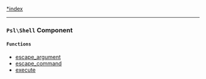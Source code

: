 <!--
    This markdown file was generated using `docs/documenter.php`.

    Any edits to it will likely be lost.
-->

[*index](./../README.md)

---

### `Psl\Shell` Component

#### `Functions`

- [escape_argument](./../../src/Psl/Shell/escape_argument.php#L17)
- [escape_command](./../../src/Psl/Shell/escape_command.php#L14)
- [execute](./../../src/Psl/Shell/execute.php#L40)


